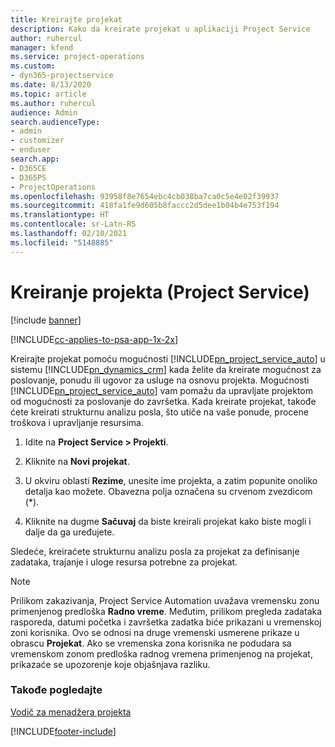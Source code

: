 ```yaml
---
title: Kreirajte projekat
description: Kako da kreirate projekat u aplikaciji Project Service
author: ruhercul
manager: kfend
ms.service: project-operations
ms.custom:
- dyn365-projectservice
ms.date: 8/13/2020
ms.topic: article
ms.author: ruhercul
audience: Admin
search.audienceType:
- admin
- customizer
- enduser
search.app:
- D365CE
- D365PS
- ProjectOperations
ms.openlocfilehash: 93958f8e7654ebc4cb038ba7ca0c5e4e02f39937
ms.sourcegitcommit: 418fa1fe9d605b8faccc2d5dee1b04b4e753f194
ms.translationtype: HT
ms.contentlocale: sr-Latn-RS
ms.lasthandoff: 02/10/2021
ms.locfileid: "5148885"
---
```

# <a name="create-a-project-project-service"></a>Kreiranje projekta (Project Service)

[!include [banner](../includes/psa-now-project-operations.md)]

[!INCLUDE[cc-applies-to-psa-app-1x-2x](../includes/cc-applies-to-psa-app-1x-2x.md)]

Kreirajte projekat pomoću mogućnosti [!INCLUDE[pn_project_service_auto](../includes/pn-project-service-auto.md)] u sistemu [!INCLUDE[pn_dynamics_crm](../includes/pn-dynamics-crm.md)] kada želite da kreirate mogućnost za poslovanje, ponudu ili ugovor za usluge na osnovu projekta. Mogućnosti [!INCLUDE[pn_project_service_auto](../includes/pn-project-service-auto.md)] vam pomažu da upravljate projektom od mogućnosti za poslovanje do završetka. Kada kreirate projekat, takođe ćete kreirati strukturnu analizu posla, što utiče na vaše ponude, procene troškova i upravljanje resursima.  
  
1.  Idite na **Project Service > Projekti**.  
  
2.  Kliknite na **Novi projekat**.  
  
3.  U okviru oblasti **Rezime**, unesite ime projekta, a zatim popunite onoliko detalja kao možete. Obavezna polja označena su crvenom zvezdicom (*).  
  
4.  Kliknite na dugme **Sačuvaj** da biste kreirali projekat kako biste mogli i dalje da ga uređujete.  
  
Sledeće, kreiraćete strukturnu analizu posla za projekat za definisanje zadataka, trajanje i uloge resursa potrebne za projekat.  

> [!NOTE]
> Prilikom zakazivanja, Project Service Automation uvažava vremensku zonu primenjenog predloška **Radno vreme**. Međutim, prilikom pregleda zadataka rasporeda, datumi početka i završetka zadatka biće prikazani u vremenskoj zoni korisnika. Ovo se odnosi na druge vremenski usmerene prikaze u obrascu **Projekat**. Ako se vremenska zona korisnika ne podudara sa vremenskom zonom predloška radnog vremena primenjenog na projekat, prikazaće se upozorenje koje objašnjava razliku. 
  
### <a name="see-also"></a>Takođe pogledajte  
 [Vodič za menadžera projekta](../psa/project-manager-guide.md)


[!INCLUDE[footer-include](../includes/footer-banner.md)]